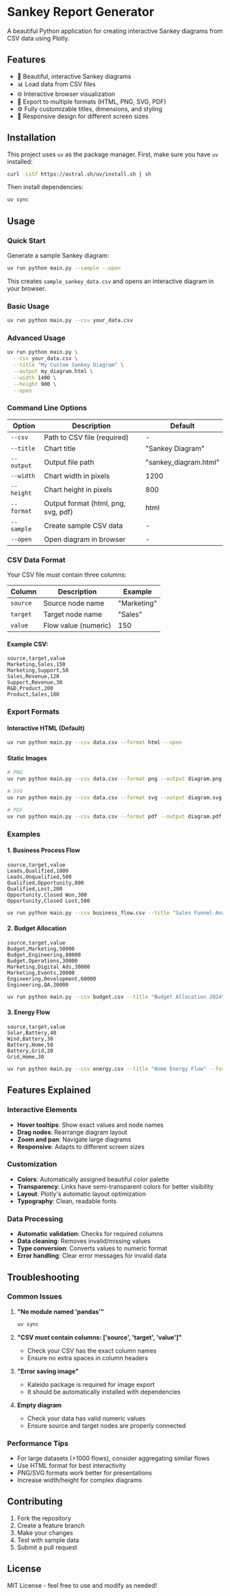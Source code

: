 # Sankey Report Generator

A beautiful Python application for creating interactive Sankey diagrams from CSV data using Plotly.

## Features

- 🎨 Beautiful, interactive Sankey diagrams
- 📊 Load data from CSV files
- 🌐 Interactive browser visualization
- 💾 Export to multiple formats (HTML, PNG, SVG, PDF)
- ⚙️ Fully customizable titles, dimensions, and styling
- 📱 Responsive design for different screen sizes

## Installation

This project uses `uv` as the package manager. First, make sure you have `uv` installed:

```bash
curl -LsSf https://astral.sh/uv/install.sh | sh
```

Then install dependencies:

```bash
uv sync
```

## Usage

### Quick Start

Generate a sample Sankey diagram:

```bash
uv run python main.py --sample --open
```

This creates `sample_sankey_data.csv` and opens an interactive diagram in your browser.

### Basic Usage

```bash
uv run python main.py --csv your_data.csv
```

### Advanced Usage

```bash
uv run python main.py \
  --csv your_data.csv \
  --title "My Custom Sankey Diagram" \
  --output my_diagram.html \
  --width 1400 \
  --height 900 \
  --open
```

### Command Line Options

| Option | Description | Default |
|--------|-------------|---------|
| `--csv` | Path to CSV file (required) | - |
| `--title` | Chart title | "Sankey Diagram" |
| `--output` | Output file path | "sankey_diagram.html" |
| `--width` | Chart width in pixels | 1200 |
| `--height` | Chart height in pixels | 800 |
| `--format` | Output format (html, png, svg, pdf) | html |
| `--sample` | Create sample CSV data | - |
| `--open` | Open diagram in browser | - |

### CSV Data Format

Your CSV file must contain three columns:

| Column | Description | Example |
|--------|-------------|---------|
| `source` | Source node name | "Marketing" |
| `target` | Target node name | "Sales" |
| `value` | Flow value (numeric) | 150 |

#### Example CSV:

```csv
source,target,value
Marketing,Sales,150
Marketing,Support,50
Sales,Revenue,120
Support,Revenue,30
R&D,Product,200
Product,Sales,180
```

### Export Formats

#### Interactive HTML (Default)
```bash
uv run python main.py --csv data.csv --format html --open
```

#### Static Images
```bash
# PNG
uv run python main.py --csv data.csv --format png --output diagram.png

# SVG
uv run python main.py --csv data.csv --format svg --output diagram.svg

# PDF
uv run python main.py --csv data.csv --format pdf --output diagram.pdf
```

### Examples

#### 1. Business Process Flow
```csv
source,target,value
Leads,Qualified,1000
Leads,Unqualified,500
Qualified,Opportunity,800
Qualified,Lost,200
Opportunity,Closed Won,300
Opportunity,Closed Lost,500
```

```bash
uv run python main.py --csv business_flow.csv --title "Sales Funnel Analysis" --open
```

#### 2. Budget Allocation
```csv
source,target,value
Budget,Marketing,50000
Budget,Engineering,80000
Budget,Operations,30000
Marketing,Digital Ads,30000
Marketing,Events,20000
Engineering,Development,60000
Engineering,QA,20000
```

```bash
uv run python main.py --csv budget.csv --title "Budget Allocation 2024" --width 1600 --height 1000
```

#### 3. Energy Flow
```csv
source,target,value
Solar,Battery,40
Wind,Battery,30
Battery,Home,50
Battery,Grid,20
Grid,Home,30
```

```bash
uv run python main.py --csv energy.csv --title "Home Energy Flow" --format png --output energy_flow.png
```

## Features Explained

### Interactive Elements
- **Hover tooltips**: Show exact values and node names
- **Drag nodes**: Rearrange diagram layout
- **Zoom and pan**: Navigate large diagrams
- **Responsive**: Adapts to different screen sizes

### Customization
- **Colors**: Automatically assigned beautiful color palette
- **Transparency**: Links have semi-transparent colors for better visibility
- **Layout**: Plotly's automatic layout optimization
- **Typography**: Clean, readable fonts

### Data Processing
- **Automatic validation**: Checks for required columns
- **Data cleaning**: Removes invalid/missing values
- **Type conversion**: Converts values to numeric format
- **Error handling**: Clear error messages for invalid data

## Troubleshooting

### Common Issues

1. **"No module named 'pandas'"**
   ```bash
   uv sync
   ```

2. **"CSV must contain columns: ['source', 'target', 'value']"**
   - Check your CSV has the exact column names
   - Ensure no extra spaces in column headers

3. **"Error saving image"**
   - Kaleido package is required for image export
   - It should be automatically installed with dependencies

4. **Empty diagram**
   - Check your data has valid numeric values
   - Ensure source and target nodes are properly connected

### Performance Tips

- For large datasets (>1000 flows), consider aggregating similar flows
- Use HTML format for best interactivity
- PNG/SVG formats work better for presentations
- Increase width/height for complex diagrams

## Contributing

1. Fork the repository
2. Create a feature branch
3. Make your changes
4. Test with sample data
5. Submit a pull request

## License

MIT License - feel free to use and modify as needed!
